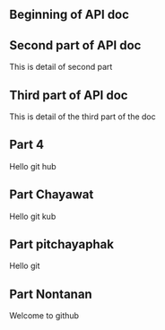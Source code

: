 ## Beginning of API doc

## Second part of API doc
This is detail of second part

## Third part of API doc
This is detail of the third part of the doc

## Part 4

Hello git hub

## Part Chayawat
Hello git kub

## Part pitchayaphak
Hello git 

## Part Nontanan
Welcome to github
